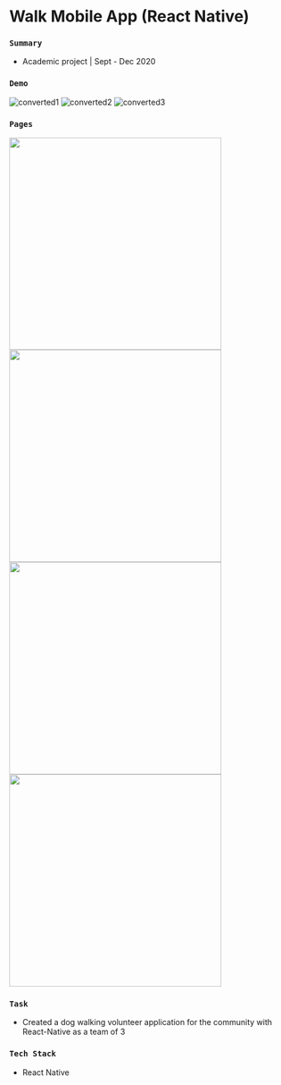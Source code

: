 # Walk Mobile App (React Native)


### `Summary`
- Academic project | Sept - Dec 2020


### `Demo`
![converted1](https://user-images.githubusercontent.com/55810731/113471629-7c42b200-9412-11eb-958e-41e5da43ebb0.gif)
![converted2](https://user-images.githubusercontent.com/55810731/113471555-08a0a500-9412-11eb-948b-797822b9748f.gif)
![converted3](https://user-images.githubusercontent.com/55810731/113471565-16562a80-9412-11eb-952b-e7652e1f0a41.gif)


### `Pages`

<img height="380" width="Auto" src="https://user-images.githubusercontent.com/55810731/103147293-e7406680-4708-11eb-8d53-dfef7619a38e.png" />
<img height="380" width="Auto" src="https://user-images.githubusercontent.com/55810731/103147297-f1626500-4708-11eb-8c90-1b831da44544.png" />
<img height="380" width="Auto" src="https://user-images.githubusercontent.com/55810731/103147307-03dc9e80-4709-11eb-813c-b801782f7b06.png" />
<img height="380" width="Auto" src="https://user-images.githubusercontent.com/55810731/103149447-583e4900-471e-11eb-8c9e-c6a11e6bf42d.png" />





  
### `Task`
-	Created a dog walking volunteer application for the community with React-Native as a team of 3

  
### `Tech Stack`
- React Native
